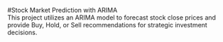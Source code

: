 #Stock Market Prediction with ARIMA  
This project utilizes an ARIMA model to forecast stock close prices and provide Buy, Hold, or Sell recommendations for strategic investment decisions.
